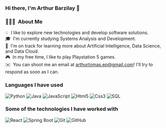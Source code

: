 ### Hi there, I'm Arthur Barzilay 👋

### 👨🏻‍💻 &nbsp;About Me

💡 &nbsp;I like to explore new technologies and develop software solutions.\
🎓 &nbsp;I'm currently studying Systems Analysis and Development.\
🌱 &nbsp;I'm on track for learning more about Artificial Intelligence, Data Science, and Data Cloud.\
🎮 &nbsp;In my free time, I like to play Playstation 5 games.\
✉️ &nbsp;You can shoot me an email at arthurtomas.ep@gmail.com! I'll try to respond as soon as I can.


### Languages I have used

![Python](https://img.shields.io/badge/-Python-000?&logo=Python)
![Java](https://img.shields.io/badge/-Java-000?&logo=Java&logoColor=007396)
![JavaScript](https://img.shields.io/badge/-JavaScript-000?&logo=JavaScript)
![Html5](https://img.shields.io/badge/-HTML5-000?&logo=Html5)
![Css3](https://img.shields.io/badge/-CSS3-000?&logo=Css3)
![SQL](https://img.shields.io/badge/-SQL-000?&logo=MySQL)

### Some of the technologies I have worked with

![React](https://img.shields.io/badge/-React-000?&logo=React)
![Spring Boot](https://img.shields.io/badge/-SpringBoot-000?&logo=SpringBoot)
![Git](https://img.shields.io/badge/-Git-000?&logo=Git)
![GitHub](https://img.shields.io/badge/-GitHub-000?&logo=GitHub)

